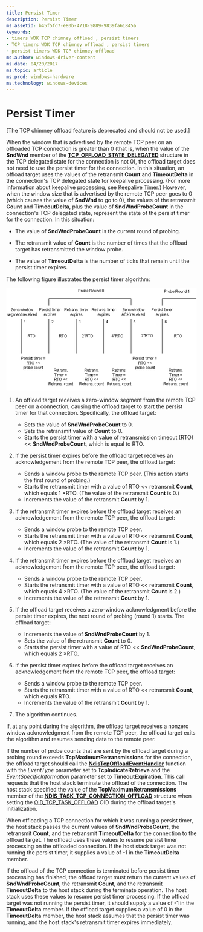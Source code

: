 ```yaml
---
title: Persist Timer
description: Persist Timer
ms.assetid: b45f5fd7-e80b-4718-9889-9839fa61845a
keywords:
- timers WDK TCP chimney offload , persist timers
- TCP timers WDK TCP chimney offload , persist timers
- persist timers WDK TCP chimney offload
ms.author: windows-driver-content
ms.date: 04/20/2017
ms.topic: article
ms.prod: windows-hardware
ms.technology: windows-devices
---
```


# Persist Timer


\[The TCP chimney offload feature is deprecated and should not be used.\]

When the window that is advertised by the remote TCP peer on an offloaded TCP connection is greater than 0 (that is, when the value of the **SndWnd** member of the [**TCP\_OFFLOAD\_STATE\_DELEGATED**](https://msdn.microsoft.com/library/windows/hardware/ff570939) structure in the TCP delegated state for the connection is not 0), the offload target does not need to use the persist timer for the connection. In this situation, an offload target uses the values of the retransmit **Count** and **TimeoutDelta** in the connection's TCP delegated state for keepalive processing. (For more information about keepalive processing, see [Keepalive Timer](keepalive-timer.md).) However, when the window size that is advertised by the remote TCP peer goes to 0 (which causes the value of **SndWnd** to go to 0), the values of the retransmit **Count** and **TimeoutDelta**, plus the value of **SndWndProbeCount** in the connection's TCP delegated state, represent the state of the persist timer for the connection. In this situation:

-   The value of **SndWndProbeCount** is the current round of probing.

-   The retransmit value of **Count** is the number of times that the offload target has retransmitted the window probe.

-   The value of **TimeoutDelta** is the number of ticks that remain until the persist timer expires.

The following figure illustrates the persist timer algorithm:

![diagram illustrating the persist timer algorithm](images/persist-timer.png)

1.  An offload target receives a zero-window segment from the remote TCP peer on a connection, causing the offload target to start the persist timer for that connection. Specifically, the offload target:
    -   Sets the value of **SndWndProbeCount** to 0.
    -   Sets the retransmit value of **Count** to 0.
    -   Starts the persist timer with a value of retransmission timeout (RTO) &lt;&lt; **SndWndProbeCount**, which is equal to RTO.

2.  If the persist timer expires before the offload target receives an acknowledgement from the remote TCP peer, the offload target:
    -   Sends a window probe to the remote TCP peer. (This action starts the first round of probing.)
    -   Starts the retransmit timer with a value of RTO &lt;&lt; retransmit **Count**, which equals 1 ×RTO. (The value of the retransmit **Count** is 0.)
    -   Increments the value of the retransmit **Count** by 1.

3.  If the retransmit timer expires before the offload target receives an acknowledgement from the remote TCP peer, the offload target:
    -   Sends a window probe to the remote TCP peer.
    -   Starts the retransmit timer with a value of RTO &lt;&lt; retransmit **Count**, which equals 2 ×RTO. (The value of the retransmit **Count** is 1.)
    -   Increments the value of the retransmit **Count** by 1.

4.  If the retransmit timer expires before the offload target receives an acknowledgement from the remote TCP peer, the offload target:
    -   Sends a window probe to the remote TCP peer.
    -   Starts the retransmit timer with a value of RTO &lt;&lt; retransmit **Count**, which equals 4 ×RTO. (The value of the retransmit **Count** is 2.)
    -   Increments the value of the retransmit **Count** by 1.

5.  If the offload target receives a zero-window acknowledgment before the persist timer expires, the next round of probing (round 1) starts. The offload target:
    -   Increments the value of **SndWndProbeCount** by 1.
    -   Sets the value of the retransmit **Count** to 0.
    -   Starts the persist timer with a value of RTO &lt;&lt; **SndWndProbeCount**, which equals 2 ×RTO.

6.  If the persist timer expires before the offload target receives an acknowledgement from the remote TCP peer, the offload target:
    -   Sends a window probe to the remote TCP peer.
    -   Starts the retransmit timer with a value of RTO &lt;&lt; retransmit **Count**, which equals RTO.
    -   Increments the value of the retransmit **Count** by 1.

7.  The algorithm continues.

If, at any point during the algorithm, the offload target receives a nonzero window acknowledgment from the remote TCP peer, the offload target exits the algorithm and resumes sending data to the remote peer.

If the number of probe counts that are sent by the offload target during a probing round exceeds **TcpMaximumRetransmissions** for the connection, the offload target should call the [**NdisTcpOffloadEventHandler**](https://msdn.microsoft.com/library/windows/hardware/ff564595) function with the *EventType* parameter set to **TcpIndicateRetrieve** and the *EventSpecificInformation* parameter set to **TimeoutExpiration**. This call requests that the host stack terminate the offload of the connection. The host stack specified the value of the **TcpMaximumRetransmissions** member of the [**NDIS\_TASK\_TCP\_CONNECTION\_OFFLOAD**](https://msdn.microsoft.com/library/windows/hardware/ff567873) structure when setting the [OID\_TCP\_TASK\_OFFLOAD](https://msdn.microsoft.com/library/windows/hardware/ff569815) OID during the offload target's initialization.

When offloading a TCP connection for which it was running a persist timer, the host stack passes the current values of **SndWndProbeCount**, the retransmit **Count**, and the retransmit **TimeoutDelta** for the connection to the offload target. The offload uses these values to resume persist timer processing on the offloaded connection. If the host stack target was not running the persist timer, it supplies a value of -1 in the **TimeoutDelta** member.

If the offload of the TCP connection is terminated before persist timer processing has finished, the offload target must return the current values of **SndWndProbeCount**, the retransmit **Count**, and the retransmit **TimeoutDelta** to the host stack during the terminate operation. The host stack uses these values to resume persist timer processing. If the offload target was not running the persist timer, it should supply a value of -1 in the **TimeoutDelta** member. If the offload target supplies a value of 0 in the **TimeoutDelta** member, the host stack assumes that the persist timer was running, and the host stack's retransmit timer expires immediately.

 

 





